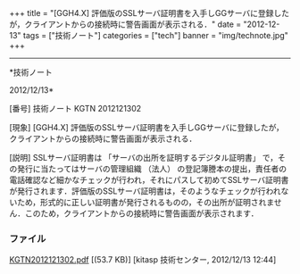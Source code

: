 ﻿+++
title = "[GGH4.X] 評価版のSSLサーバ証明書を入手しGGサーバに登録したが，クライアントからの接続時に警告画面が表示される．"
date = "2012-12-13"
tags = ["技術ノート"]
categories = ["tech"]
banner = "img/technote.jpg"
+++

-----------------------------------------------------------------------------------------------------------------------------

*技術ノート

2012/12/13*


[番号]
技術ノート KGTN 2012121302

[現象]
[GGH4.X]
評価版のSSLサーバ証明書を入手しGGサーバに登録したが，クライアントからの接続時に警告画面が表示される．

[説明]
SSLサーバ証明書は 「サーバの出所を証明するデジタル証明書」
で，その発行に当たってはサーバの管理組織 （法人）
の登記簿謄本の提出，責任者の電話確認など細かなチェックが行われ，それにパスして初めてSSLサーバ証明書が発行されます．評価版のSSLサーバ証明書は，そのようなチェックが行われないため，形式的に正しい証明書が発行されるものの，その出所が証明されません．このため，クライアントからの接続時に警告画面が表示されます．


### ファイル

 
 


[KGTN2012121302.pdf](http://techreport.kitasp.net/attachments/download/1155/KGTN2012121302.pdf)
 [(53.7 KB)] [kitasp 技術センター, 2012/12/13
12:44]


 


 

